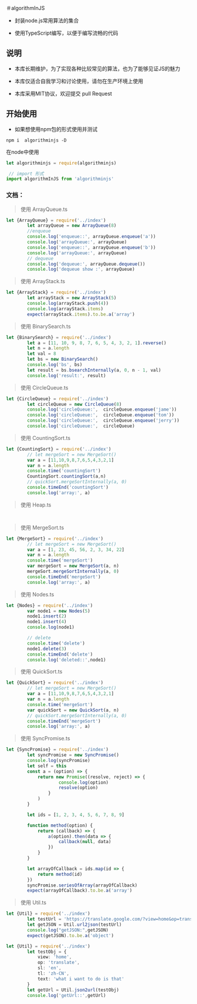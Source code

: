 ＃algorithmInJS

- 封装node.js常用算法的集合

- 使用TypeScript编写，以便于编写流畅的代码

## 说明

- 本库长期维护，为了实现各种比较常见的算法，也为了能够见证JS的魅力

- 本库仅适合自我学习和讨论使用，请勿在生产环境上使用

- 本库采用MIT协议，欢迎提交 pull Request


## 开始使用

- 如果想使用npm包的形式使用并测试

```
npm i  algorithminjs -D

```
在node中使用

```javascript
let algorithminjs = require(algorithminjs)

 // import 形式
import algorithmInJS from 'algorithminjs'

```


### 文档：


> 使用  ArrayQueue.ts

```TypeScript
let {ArrayQueue} = require('../index')
		let arrayQueue = new ArrayQueue(8)
		//enqueue
		console.log('enqueue::', arrayQueue.enqueue('a'))
		console.log('arrayQueue:', arrayQueue)
		console.log('enqueue::', arrayQueue.enqueue('b'))
		console.log('arrayQueue:', arrayQueue)
		// dequeue
		console.log('dequeue:', arrayQueue.dequeue())
		console.log('dequeue show :', arrayQueue)
```


> 使用 ArrayStack.ts

```TypeScript
let {ArrayStack} = require('../index')
		let arrayStack = new ArrayStack(5)
		console.log(arrayStack.push(4))
		console.log(arrayStack.items)
		expect(arrayStack.items).to.be.a('array')
```

> 使用 BinarySearch.ts

```TypeScript
let {BinarySearch} = require('../index')
		let a = [11, 10, 9, 8, 7, 6, 5, 4, 3, 2, 1].reverse()
		let n = a.length
		let val = 8
		let bs = new BinarySearch()
		console.log('bs', bs)
		let result = bs.bsearchInternally(a, 0, n - 1, val)
		console.log('result:', result)
```

> 使用 CircleQueue.ts

```TypeScript
let {CircleQueue} = require('../index')
		let circleQueue = new CircleQueue(8)
		console.log('circleQueue:',  circleQueue.enqueue('jame'))
		console.log('circleQueue:',  circleQueue.enqueue('tom'))
		console.log('circleQueue:',  circleQueue.enqueue('jerry'))
		console.log('circleQueue:',  circleQueue)
```

> 使用 CountingSort.ts

```TypeScript
let {CountingSort} = require('../index')
		// let mergeSort = new MergeSort()
		var a = [11,10,9,8,7,6,5,4,3,2,1]
		var n = a.length
		console.time('countingSort')
		CountingSort.countingSort(a,n)
		// quickSort.mergeSortInternally(a, 0)
		console.timeEnd('countingSort')
		console.log('array:', a)
```


> 使用 Heap.ts

```


```

> 使用 MergeSort.ts

```TypeScript
let {MergeSort} = require('../index')
		// let mergeSort = new MergeSort()
		var a = [1, 23, 45, 56, 2, 3, 34, 22]
		var n = a.length
		console.time('mergeSort')
		var mergeSort = new MergeSort(a, n)
		mergeSort.mergeSortInternally(a, 0)
		console.timeEnd('mergeSort')
		console.log('array:', a)
```

> 使用 Nodes.ts

```TypeScript
let {Nodes} = require('../index')
		var node1 = new Nodes(5)
		node1.insert(2)
		node1.insert(4)
		console.log(node1)

		// delete
		console.time('delete')
		node1.delete(3)
		console.timeEnd('delete')
		console.log('deleted::',node1)
```

> 使用 QuickSort.ts

```TypeScript
let {QuickSort} = require('../index')
		// let mergeSort = new MergeSort()
		var a = [11,10,9,8,7,6,5,4,3,2,1]
		var n = a.length
		console.time('mergeSort')
		var quickSort = new QuickSort(a, n)
		// quickSort.mergeSortInternally(a, 0)
		console.timeEnd('mergeSort')
		console.log('array:', a)
```

> 使用 SyncPromise.ts

```TypeScript
let {SyncPromise} = require('../index')
		let syncPromise = new SyncPromise()
		console.log(syncPromise)
		let self = this
		const a = (option) => {
			return new Promise((resolve, reject) => {
					console.log(option)
					resolve(option)
				}
			)
		}

		let ids = [1, 2, 3, 4, 5, 6, 7, 8, 9]

		function method(option) {
			return (callback) => {
				a(option).then(data => {
					callback(null, data)
				})
			}
		}

		let arrayOfCallback = ids.map(id => {
			return method(id)
		})
		syncPromise.seriesOfArray(arrayOfCallback)
		expect(arrayOfCallback).to.be.a('array')
```

> 使用 Util.ts

```TypeScript
let {Util} = require('../index')
		let testUrl = 'https://translate.google.com/?view=home&op=translate&sl=en&tl=zh-CN&text=what%20i%20want%20to%20do%20is%20that'
		let getJSON = Util.url2json(testUrl)
		console.log("getJSON:",getJSON)
		expect(getJSON).to.be.a('object')
```


```TypeScript
let {Util} = require('../index')
		let testObj = {
			view: 'home',
			op: 'translate',
			sl: 'en',
			tl: 'zh-CN',
			text: 'what i want to do is that'
		}
		let getUrl = Util.json2url(testObj)
		console.log('getUrl::',getUrl)
```
